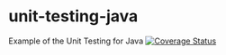 # unit-testing-java
Example of the Unit Testing for Java
[![Coverage Status](https://coveralls.io/repos/github/XPookachu/Test-Coveralls/badge.svg)](https://coveralls.io/github/XPookachu/Test-Coveralls)
